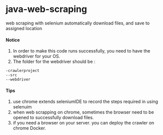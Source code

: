 # java-web-scraping
web scraping with selenium 
automatically download files, and save to assigned location

#### Notice
1. In order to make this code runs successfully, you need to have the webdriver for your OS.
2. The folder for the webdriver should be :
```
-crawlerproject
--src
--webdriver
```



#### Tips
1. use chrome extends seleniumIDE to record the steps required in using selenuim
2. when web scrapping on chrome, sometimes the browser need to be opened to successfully download files.
3. if you need a browser on your server. you can deploy the crawler on chrome Docker.
